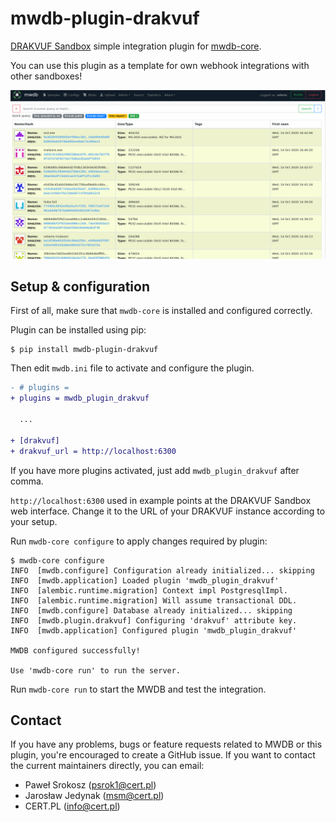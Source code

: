 mwdb-plugin-drakvuf
===================

[DRAKVUF Sandbox](https://github.com/CERT-Polska/drakvuf-sandbox) simple integration plugin for [mwdb-core](https://github.com/CERT-Polska/mwdb-core).

You can use this plugin as a template for own webhook integrations with other sandboxes!

![](docs/usage.gif)

Setup & configuration
---------------------

First of all, make sure that `mwdb-core` is installed and configured correctly.

Plugin can be installed using pip:

```
$ pip install mwdb-plugin-drakvuf
```

Then edit `mwdb.ini` file to activate and configure the plugin.

```diff
- # plugins =
+ plugins = mwdb_plugin_drakvuf

  ...

+ [drakvuf]
+ drakvuf_url = http://localhost:6300
```

If you have more plugins activated, just add `mwdb_plugin_drakvuf` after comma.
 
`http://localhost:6300` used in example points at the DRAKVUF Sandbox web interface. 
Change it to the URL of your DRAKVUF instance according to your setup.

Run `mwdb-core configure` to apply changes required by plugin:

```
$ mwdb-core configure
INFO  [mwdb.configure] Configuration already initialized... skipping
INFO  [mwdb.application] Loaded plugin 'mwdb_plugin_drakvuf'
INFO  [alembic.runtime.migration] Context impl PostgresqlImpl.
INFO  [alembic.runtime.migration] Will assume transactional DDL.
INFO  [mwdb.configure] Database already initialized... skipping
INFO  [mwdb.plugin.drakvuf] Configuring 'drakvuf' attribute key.
INFO  [mwdb.application] Configured plugin 'mwdb_plugin_drakvuf'

MWDB configured successfully!

Use 'mwdb-core run' to run the server.

```

Run `mwdb-core run` to start the MWDB and test the integration.

## Contact

If you have any problems, bugs or feature requests related to MWDB or this plugin, you're encouraged to create a GitHub issue. If you want to contact the current maintainers directly, you can email:

- Paweł Srokosz (psrok1@cert.pl)
- Jarosław Jedynak (msm@cert.pl)
- CERT.PL (info@cert.pl)